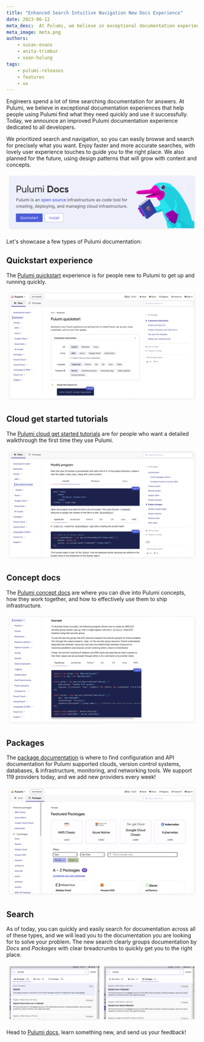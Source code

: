 ```yaml
---
title: "Enhanced Search Intuitive Navigation New Docs Experience"
date: 2023-06-12
meta_desc:  At Pulumi, we believe in exceptional documentation experiences that help people using Pulumi find what they need quickly and use it successfully.
meta_image: meta.png
authors:
    - susan-evans
    - anita-trimbur
    - sean-holung
tags:
    - pulumi-releases
    - features
    - ux
---
```


Engineers spend a lot of time searching documentation for answers. At Pulumi, we believe in exceptional documentation experiences that help people using Pulumi find what they need quickly and use it successfully. Today, we announce an improved Pulumi documentation experience dedicated to all developers.
<!--more-->

We prioritized search and navigation, so you can easily browse and search for precisely what you want. Enjoy faster and more accurate searches, with lovely user experience touches to guide you to the right place. We also planned for the future, using design patterns that will grow with content and concepts.

![Pulumi docs welcome banner](imgs/banner.png)

Let's showcase a few types of Pulumi documentation:

## Quickstart experience

The [Pulumi quickstart](/docs/quickstart/) experience is for people new to Pulumi to get up and running quickly.

![Pulumi docs quickstart experience](imgs/quickstart.png)

## Cloud get started tutorials

The [Pulumi cloud get started tutorials](/docs/clouds/) are for people who want a detailed walkthrough the first time they use Pulumi.

![Pulumi cloud get started tutorials](imgs/get-started.png)

## Concept docs

The [Pulumi concept docs](/docs/concepts/) are where you can dive into Pulumi concepts, how they work together, and how to effectively use them to ship infrastructure.

![Pulumi concept docs](imgs/concepts.png)

## Packages

The [package documentation](/docs/registry/) is where to find configuration and API documentation for Pulumi supported clouds, version control systems, databases, & infrastructure, monitoring, and networking tools. We support 119 providers today, and we add new providers every week!

![Pulumi api packages](imgs/packages.png)

## Search

As of today, you can quickly and easily search for documentation across all of these types, and we will lead you to the documentation you are looking for to solve your problem. The new search clearly groups documentation by _Docs_ and _Packages_ with clear breadcrumbs to quickly get you to the right place.

![Pulumi docs search](imgs/search.png)

Head to [Pulumi docs](/docs/), learn something new, and send us your feedback!
